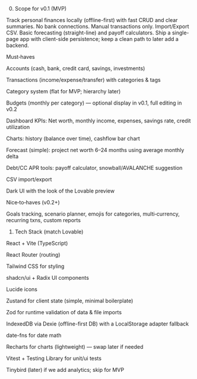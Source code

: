 0. Scope for v0.1 (MVP)

Track personal finances locally (offline-first) with fast CRUD and clear summaries. No bank connections. Manual transactions only. Import/Export CSV. Basic forecasting (straight-line) and payoff calculators. Ship a single-page app with client-side persistence; keep a clean path to later add a backend.

Must‑haves

Accounts (cash, bank, credit card, savings, investments)

Transactions (income/expense/transfer) with categories & tags

Category system (flat for MVP; hierarchy later)

Budgets (monthly per category) — optional display in v0.1, full editing in v0.2

Dashboard KPIs: Net worth, monthly income, expenses, savings rate, credit utilization

Charts: history (balance over time), cashflow bar chart

Forecast (simple): project net worth 6–24 months using average monthly delta

Debt/CC APR tools: payoff calculator, snowball/AVALANCHE suggestion

CSV import/export

Dark UI with the look of the Lovable preview

Nice‑to‑haves (v0.2+)

Goals tracking, scenario planner, emojis for categories, multi‑currency, recurring txns, custom reports

1. Tech Stack (match Lovable)

React + Vite (TypeScript)

React Router (routing)

Tailwind CSS for styling

shadcn/ui + Radix UI components

Lucide icons

Zustand for client state (simple, minimal boilerplate)

Zod for runtime validation of data & file imports

IndexedDB via Dexie (offline-first DB) with a LocalStorage adapter fallback

date-fns for date math

Recharts for charts (lightweight) — swap later if needed

Vitest + Testing Library for unit/ui tests

Tinybird (later) if we add analytics; skip for MVP
